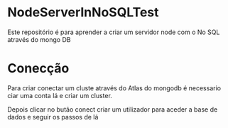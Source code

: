# NodeServerInNoSQLTest
Este repositório é para aprender a criar um servidor node com o No SQL através do mongo DB


# Conecção
Para criar conectar um cluste através do Atlas do mongodb é necessario ciar uma conta lá e criar um cluster.

Depois clicar no butão conect criar um utilizador para aceder a base de dados e seguir os passos de lá